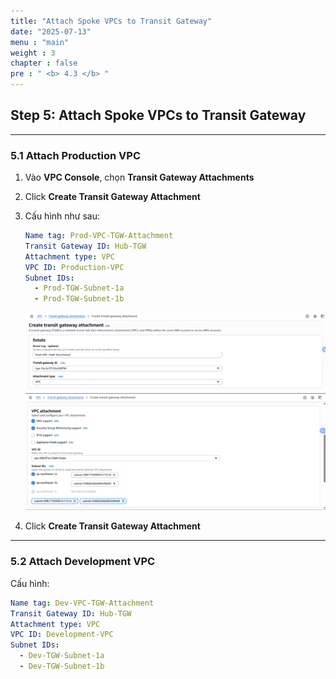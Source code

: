```yaml
---
title: "Attach Spoke VPCs to Transit Gateway"
date: "2025-07-13"
menu : "main"
weight : 3
chapter : false
pre : " <b> 4.3 </b> "
---
```


## Step 5: Attach Spoke VPCs to Transit Gateway

---

### 5.1 Attach Production VPC

1. Vào **VPC Console**, chọn **Transit Gateway Attachments**  
2. Click **Create Transit Gateway Attachment**  
3. Cấu hình như sau:

    ```yaml
    Name tag: Prod-VPC-TGW-Attachment
    Transit Gateway ID: Hub-TGW
    Attachment type: VPC
    VPC ID: Production-VPC
    Subnet IDs: 
      - Prod-TGW-Subnet-1a
      - Prod-TGW-Subnet-1b
    ```

    ![](/images/4.spoke-vpcs/hinh-33.png)  
    ![](/images/4.spoke-vpcs/hinh-34.png)

4. Click **Create Transit Gateway Attachment**

---

### 5.2 Attach Development VPC

Cấu hình:

```yaml
Name tag: Dev-VPC-TGW-Attachment
Transit Gateway ID: Hub-TGW
Attachment type: VPC
VPC ID: Development-VPC
Subnet IDs: 
  - Dev-TGW-Subnet-1a
  - Dev-TGW-Subnet-1b
